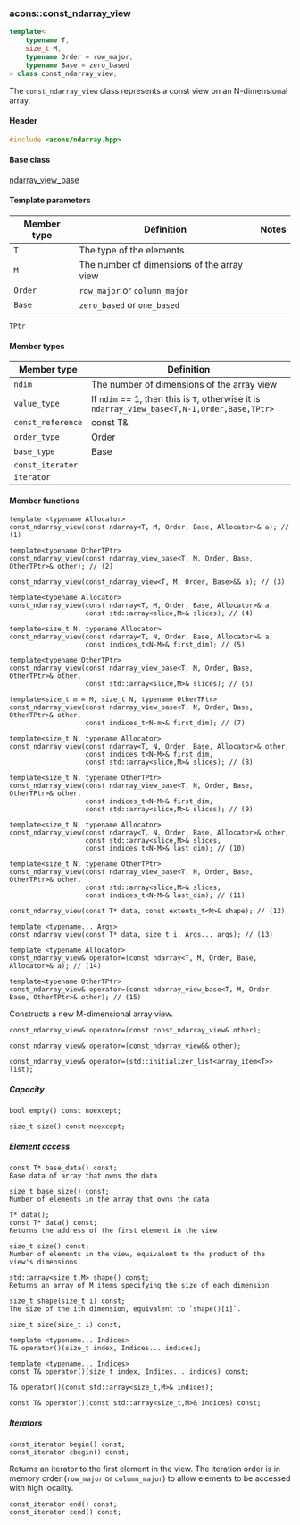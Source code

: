 ### acons::const_ndarray_view

```c++
template<
    typename T, 
    size_t M, 
    typename Order = row_major, 
    typename Base = zero_based
> class const_ndarray_view;
```
The `const_ndarray_view` class represents a const view on an N-dimensional array.

#### Header
```c++
#include <acons/ndarray.hpp>
```

#### Base class

[ndarray_view_base](ndarray_view_base.md)

#### Template parameters

Member type                         |Definition|Notes
------------------------------------|----------|--------------------
`T`|The type of the elements.|
`M`|The number of dimensions of the array view|
`Order`|`row_major` or `column_major`|
`Base`|`zero_based` or `one_based`|
`TPtr`

#### Member types

Member type                         |Definition
------------------------------------|------------------------------
`ndim`|The number of dimensions of the array view
`value_type`|If `ndim` == 1, then this is `T`, otherwise it is `ndarray_view_base<T,N-1,Order,Base,TPtr>`
`const_reference`|const T&
`order_type`|Order
`base_type`|Base
`const_iterator`|
`iterator`|

#### Member functions

    template <typename Allocator>
    const_ndarray_view(const ndarray<T, M, Order, Base, Allocator>& a); // (1)

    template<typename OtherTPtr>
    const_ndarray_view(const ndarray_view_base<T, M, Order, Base, OtherTPtr>& other); // (2)

    const_ndarray_view(const_ndarray_view<T, M, Order, Base>&& a); // (3)

    template<typename Allocator>
    const_ndarray_view(const ndarray<T, M, Order, Base, Allocator>& a, 
                       const std::array<slice,M>& slices); // (4)

    template<size_t N, typename Allocator>
    const_ndarray_view(const ndarray<T, N, Order, Base, Allocator>& a, 
                       const indices_t<N-M>& first_dim); // (5)

    template<typename OtherTPtr>
    const_ndarray_view(const ndarray_view_base<T, M, Order, Base, OtherTPtr>& other, 
                       const std::array<slice,M>& slices); // (6)

    template<size_t m = M, size_t N, typename OtherTPtr>
    const_ndarray_view(const ndarray_view_base<T, N, Order, Base, OtherTPtr>& other, 
                       const indices_t<N-m>& first_dim); // (7)

    template<size_t N, typename Allocator>
    const_ndarray_view(const ndarray<T, N, Order, Base, Allocator>& other, 
                       const indices_t<N-M>& first_dim,
                       const std::array<slice,M>& slices); // (8)

    template<size_t N, typename OtherTPtr>
    const_ndarray_view(const ndarray_view_base<T, N, Order, Base, OtherTPtr>& other, 
                       const indices_t<N-M>& first_dim,
                       const std::array<slice,M>& slices); // (9)

    template<size_t N, typename Allocator>
    const_ndarray_view(const ndarray<T, N, Order, Base, Allocator>& other,
                       const std::array<slice,M>& slices, 
                       const indices_t<N-M>& last_dim); // (10)

    template<size_t N, typename OtherTPtr>
    const_ndarray_view(const ndarray_view_base<T, N, Order, Base, OtherTPtr>& other,
                       const std::array<slice,M>& slices, 
                       const indices_t<N-M>& last_dim); // (11)

    const_ndarray_view(const T* data, const extents_t<M>& shape); // (12) 

    template <typename... Args>
    const_ndarray_view(const T* data, size_t i, Args... args); // (13) 

    template <typename Allocator>
    const_ndarray_view& operator=(const ndarray<T, M, Order, Base, Allocator>& a); // (14)

    template<typename OtherTPtr>
    const_ndarray_view& operator=(const ndarray_view_base<T, M, Order, Base, OtherTPtr>& other); // (15)

Constructs a new M-dimensional array view.

    const_ndarray_view& operator=(const const_ndarray_view& other);

    const_ndarray_view& operator=(const_ndarray_view&& other);

    const_ndarray_view& operator=(std::initializer_list<array_item<T>> list);

##### Capacity

    bool empty() const noexcept;

    size_t size() const noexcept;

##### Element access

    const T* base_data() const;
    Base data of array that owns the data 

    size_t base_size() const;
    Number of elements in the array that owns the data

    T* data();
    const T* data() const;
    Returns the address of the first element in the view

    size_t size() const;
    Number of elements in the view, equivalent to the product of the view's dimensions.

    std::array<size_t,M> shape() const;
    Returns an array of M items specifying the size of each dimension.

    size_t shape(size_t i) const;
    The size of the ith dimension, equivalent to `shape()[i]`.

    size_t size(size_t i) const;

    template <typename... Indices>
    T& operator()(size_t index, Indices... indices); 

    template <typename... Indices>
    const T& operator()(size_t index, Indices... indices) const;

    T& operator()(const std::array<size_t,M>& indices); 

    const T& operator()(const std::array<size_t,M>& indices) const; 

##### Iterators
    const_iterator begin() const;
    const_iterator cbegin() const;
Returns an iterator to the first element in the view. The iteration order is in memory order (`row_major` or `column_major`)
to allow elements to be accessed with high locality.

    const_iterator end() const;
    const_iterator cend() const;

  

